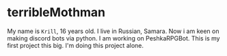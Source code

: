 # terribleMothman
My name is `Krill`, 16 years old. I live in Russian, Samara. Now i am keen on making discord bots via python.
I am working on PeshkaRPGBot. This is my first project this big. I'm doing this project alone.
